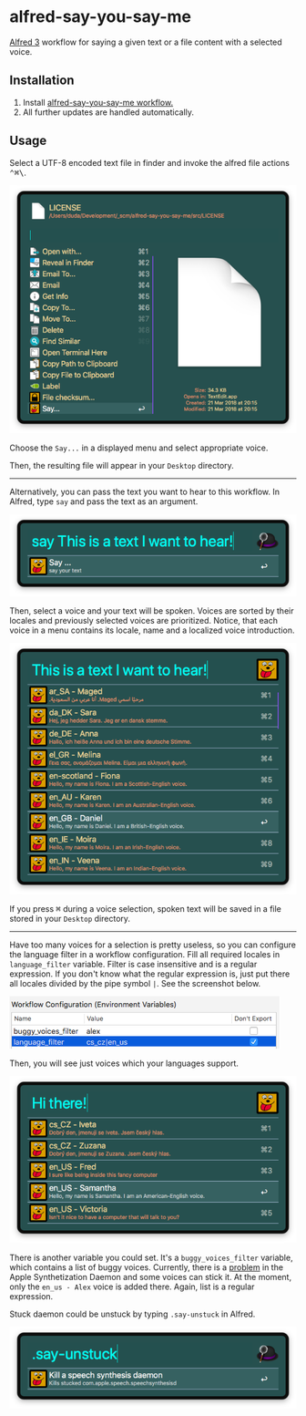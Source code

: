 # alfred-say-you-say-me
[Alfred 3][1] workflow for saying a given text or a file content with a selected voice.

## Installation

1) Install [alfred-say-you-say-me workflow.][2]
2) All further updates are handled automatically.

## Usage

Select a UTF-8 encoded text file in finder and invoke the alfred file actions <kbd>⌃﻿⌘\\</kbd>.

![Alfred actions screenshot](doc/images/alfred-sayyousayme-screenshot_2018-04-03_20.53.12.png?raw=true "")

Choose the `Say...` in a displayed menu and select appropriate voice.

Then, the resulting file will appear in your `Desktop` directory. 

-------------------

Alternatively, you can pass the text you want to hear to this workflow. In Alfred, type `say` and pass the text as an argument.

![Alfred menu screenshot](doc/images/alfred-sayyousayme-screenshot_2018-04-03_20.49.18.png?raw=true "")

Then, select a voice and your text will be spoken. Voices are sorted by their locales and previously selected voices are prioritized. Notice, that each voice in a menu contains its locale, name and a localized voice introduction.

![Alfred voice menu screenshot](doc/images/alfred-sayyousayme-screenshot_2018-04-03_20.51.01.png?raw=true "")

If you press <kbd>⌘</kbd> during a voice selection, spoken text will be saved in a file stored in your `Desktop` directory.

-------------------

Have too many voices for a selection is pretty useless, so you can configure the language filter in a workflow configuration.
Fill all required locales in `language_filter` variable. Filter is case insensitive and is a regular expression. If you don't know what the regular expression is, just put there all locales divided by the pipe symbol `|`. See the screenshot below.

![Alfred workflow configuration screenshot](doc/images/alfred-sayyousayme-screenshot_2018-04-03_20.51.32.png?raw=true "")

Then, you will see just voices which your languages support.

![Alfred filtered voice menu screenshot](doc/images/alfred-sayyousayme-screenshot_2018-04-03_20.52.14.png?raw=true "")

There is another variable you could set. It's a `buggy_voices_filter` variable, which contains a list of buggy voices. Currently, there is a [problem][3] in the Apple Synthetization Daemon and some voices can stick it. At the moment, only the `en_us - Alex` voice is added there. Again, list is a regular expression.

Stuck daemon could be unstuck by typing `.say-unstuck` in Alfred.

![Alfred actions screenshot](doc/images/alfred-sayyousayme-screenshot_2018-04-03_20.52.36.png?raw=true "")

[1]: https://www.alfredapp.com/
[2]: https://github.com/vookimedlo/alfred-say-you-say-me/releases/latest
[3]: https://www.applevis.com/forum/macos-mac-app-discussion/problem-using-spoken-track-service

